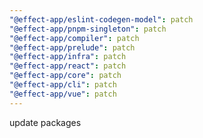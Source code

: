 ```yaml
---
"@effect-app/eslint-codegen-model": patch
"@effect-app/pnpm-singleton": patch
"@effect-app/compiler": patch
"@effect-app/prelude": patch
"@effect-app/infra": patch
"@effect-app/react": patch
"@effect-app/core": patch
"@effect-app/cli": patch
"@effect-app/vue": patch
---
```


update packages
